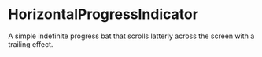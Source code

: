 # HorizontalProgressIndicator
A simple indefinite progress bat that scrolls latterly across the screen with a trailing effect.
